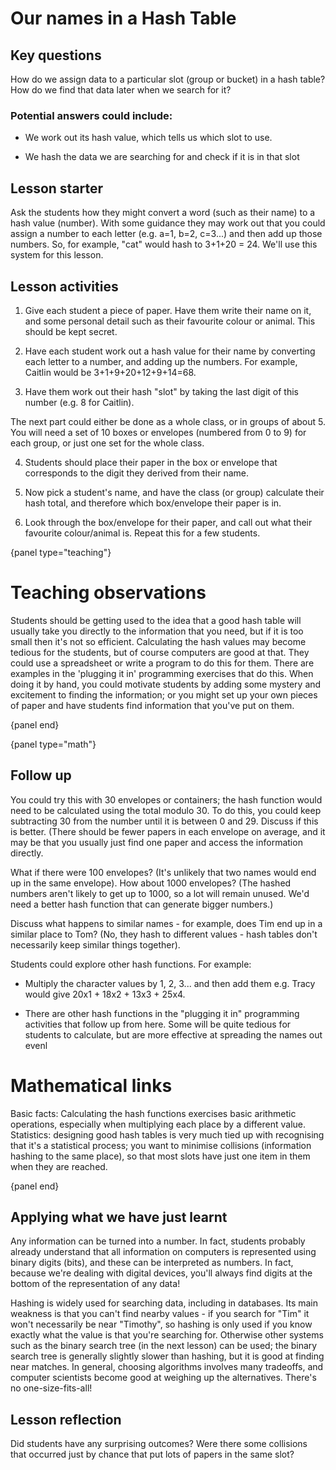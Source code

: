 # Our names in a Hash Table

## Key questions

How do we assign data to a particular slot (group or bucket) in a hash table?
How do we find that data later when we search for it?

### Potential answers could include:

-   We work out its hash value, which tells us which slot to use.

-   We hash the data we are searching for and check if it is in that slot

## Lesson starter

Ask the students how they might convert a word (such as their name) to a hash value (number). With some guidance they may work out that you could assign a number to each letter (e.g. a=1, b=2, c=3...) and then add up those numbers. So, for example, "cat" would hash to 3+1+20 = 24. We'll use this system for this lesson.

## Lesson activities

1. Give each student a piece of paper. Have them write their name on it, and some personal detail such as their favourite colour or animal. This should be kept secret.

2. Have each student work out a hash value for their name by converting each letter to a number, and adding up the numbers. For example, Caitlin would be 3+1+9+20+12+9+14=68.

3. Have them work out their hash "slot" by taking the last digit of this number (e.g. 8 for Caitlin).

The next part could either be done as a whole class, or in groups of about 5. You will need a set of 10 boxes or envelopes (numbered from 0 to 9) for each group, or just one set for the whole class.

4. Students should place their paper in the box or envelope that corresponds to the digit they derived from their name.

5. Now pick a student's name, and have the class (or group) calculate their hash total, and therefore which box/envelope their paper is in.

6. Look through the box/envelope for their paper, and call out what their favourite colour/animal is. Repeat this for a few students.

{panel type="teaching"}

# Teaching observations

Students should be getting used to the idea that a good hash table will usually take you directly to the information that you need, but if it is too small then it's not so efficient. Calculating the hash values may become tedious for the students, but of course computers are good at that. They could use a spreadsheet or write a program to do this for them. There are examples in the 'plugging it in' programming exercises that do this. When doing it by hand, you could motivate students by adding some mystery and excitement to finding the information; or you might set up your own pieces of paper and have students find information that you've put on them.

{panel end}

{panel type="math"}

## Follow up

You could try this with 30 envelopes or containers; the hash function would need to be calculated using the total modulo 30. To do this, you could keep subtracting 30 from the number until it is between 0 and 29. Discuss if this is better. (There should be fewer papers in each envelope on average, and it may be that you usually just find one paper and access the information directly.

What if there were 100 envelopes? (It's unlikely that two names would end up in the same envelope). How about 1000 envelopes? (The hashed numbers aren't likely to get up to 1000, so a lot will remain unused. We'd need a better hash function that can generate bigger numbers.)

Discuss what happens to similar names - for example, does Tim end up in a similar place to Tom? (No, they hash to different values - hash tables don't necessarily keep similar things together).

Students could explore other hash functions. For example:

-   Multiply the character values by 1, 2, 3... and then add them e.g. Tracy would give 20x1 + 18x2 + 13x3 + 25x4.

-   There are other hash functions in the "plugging it in" programming activities that follow up from here. Some will be quite tedious for students to calculate, but are more effective at spreading the names out evenl

# Mathematical links

Basic facts: Calculating the hash functions exercises basic arithmetic operations, especially when multiplying each place by a different value.
Statistics: designing good hash tables is very much tied up with recognising that it's a statistical process; you want to minimise collisions (information hashing to the same place), so that most slots have just one item in them when they are reached.

{panel end}

## Applying what we have just learnt

Any information can be turned into a number. In fact, students probably already understand that all information on computers is represented using binary digits (bits), and these can be interpreted as numbers. In fact, because we're dealing with digital devices, you'll always find digits at the bottom of the representation of any data!

Hashing is widely used for searching data, including in databases. Its main weakness is that you can't find nearby values - if you search for "Tim" it won't necessarily be near "Timothy", so hashing is only used if you know exactly what the value is that you're searching for. Otherwise other systems such as the binary search tree (in the next lesson) can be used; the binary search tree is generally slightly slower than hashing, but it is good at finding near matches. In general, choosing algorithms involves many tradeoffs, and computer scientists become good at weighing up the alternatives. There's no one-size-fits-all!

## Lesson reflection

Did students have any surprising outcomes?
Were there some collisions that occurred just by chance that put lots of papers in the same slot?
